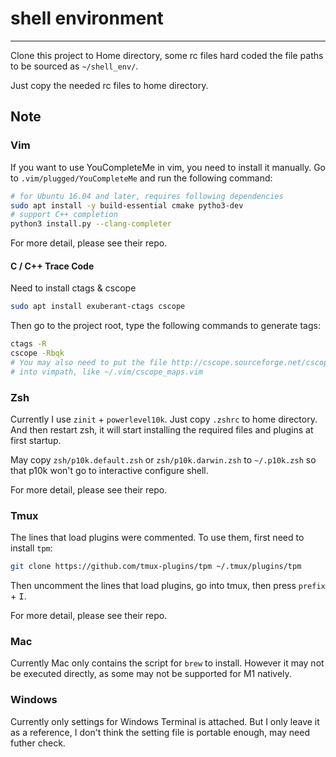 # shell environment

---

Clone this project to Home directory, some rc files hard coded the file paths
to be sourced as `~/shell_env/`.

Just copy the needed rc files to home directory.

## Note

### Vim

If you want to use YouCompleteMe in vim, you need to install it manually.
Go to `.vim/plugged/YouCompleteMe` and run the following command:

``` bash
# for Ubuntu 16.04 and later, requires following dependencies
sudo apt install -y build-essential cmake pytho3-dev
# support C++ completion
python3 install.py --clang-completer
```

For more detail, please see their repo.

#### C / C++ Trace Code

Need to install ctags & cscope

``` bash
sudo apt install exuberant-ctags cscope
```

Then go to the project root, type the following commands to generate tags:

``` bash
ctags -R
cscope -Rbqk
# You may also need to put the file http://cscope.sourceforge.net/cscope_maps.vim
# into vimpath, like ~/.vim/cscope_maps.vim
```


### Zsh

Currently I use `zinit` + `powerlevel10k`. Just copy `.zshrc` to home directory.
And then restart zsh, it will start installing the required files and plugins
at first startup.

May copy `zsh/p10k.default.zsh` or `zsh/p10k.darwin.zsh` to `~/.p10k.zsh` so
that p10k won't go to interactive configure shell.

For more detail, please see their repo.

### Tmux

The lines that load plugins were commented. To use them, first need to install
`tpm`:

``` bash
git clone https://github.com/tmux-plugins/tpm ~/.tmux/plugins/tpm
```

Then uncomment the lines that load plugins, go into tmux,
then press `prefix` + <kbd>I</kbd>.

For more detail, please see their repo.

### Mac

Currently Mac only contains the script for `brew` to install.
However it may not be executed directly, as some may not be supported for M1
natively.

### Windows

Currently only settings for Windows Terminal is attached. But I only leave it
as a reference, I don't think the setting file is portable enough, may need
futher check.
